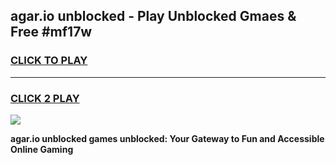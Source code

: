
## agar.io unblocked - Play Unblocked Gmaes & Free #mf17w
<h3>
<a href="https://news.freeplayer.one?title=agar.io_unblocked&ref=26F">CLICK TO PLAY</a></h3>
<hr>

<h3>
<a href="https://news.freeplayer.one?title=agar.io_unblocked&ref=26F">CLICK 2 PLAY</a>
  
</h3>

<a href="https://news.freeplayer.one?title=agar.io_unblocked&ref=26F/"><img src="https://clearcache.store/games.png"></a>


**agar.io unblocked games unblocked: Your Gateway to Fun and Accessible Online Gaming**
